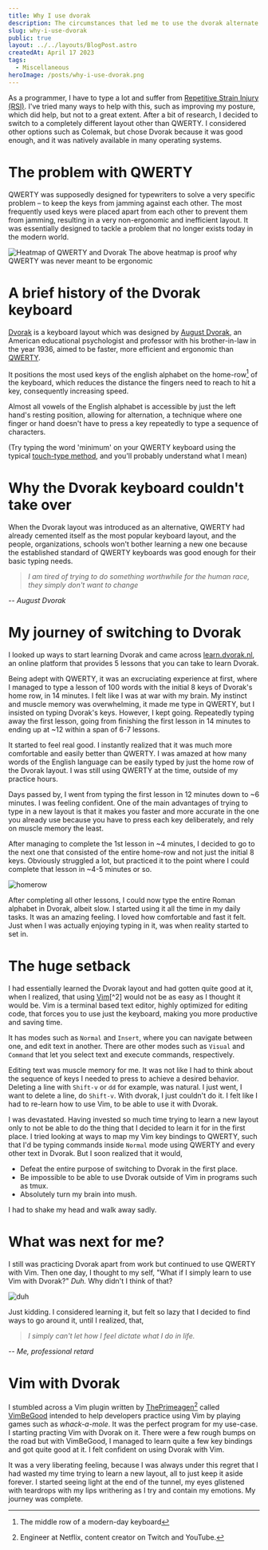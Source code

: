 ```yaml
---
title: Why I use dvorak
description: The circumstances that led me to use the dvorak alternate keyboard layout and the challenges I faced
slug: why-i-use-dvorak
public: true
layout: ../../layouts/BlogPost.astro
createdAt: April 17 2023
tags:
  - Miscellaneous
heroImage: /posts/why-i-use-dvorak.png
---
```


As a programmer, I have to type a lot and suffer from [Repetitive Strain Injury (RSI)](https://my.clevelandclinic.org/health/diseases/17424-repetitive-strain-injury). I've tried many ways to help with this, such as improving my posture, which did help, but not to a great extent. After a bit of research, I decided to switch to a completely different layout other than QWERTY.
I considered other options such as Colemak, but chose Dvorak because it was good enough, and it was natively available in many operating systems.

# The problem with QWERTY
QWERTY was supposedly designed for typewriters to solve a very specific problem – to keep the keys from jamming against each other. The most frequently used keys were placed apart from each other to prevent them from jamming, resulting in a very non-ergonomic and inefficient layout.
It was essentially designed to tackle a problem that no longer exists today in the modern world.

![Heatmap of QWERTY and Dvorak](/posts/dvorak-qwerty-heatmap.png)
The above heatmap is proof why QWERTY was never meant to be ergonomic

# A brief history of the Dvorak keyboard
[Dvorak](https://en.wikipedia.org/wiki/Dvorak_keyboard_layout) is a keyboard layout which was designed by [August Dvorak](https://en.wikipedia.org/wiki/August_Dvorak), an American educational psychologist and professor with his brother-in-law in the year 1936, aimed to be faster, more efficient and ergonomic than [QWERTY](https://en.wikipedia.org/wiki/QWERTY).

It positions the most used keys of the english alphabet on the home-row[^1] of the keyboard, which reduces the distance the fingers need to reach to hit a key, consequently increasing speed.

Almost all vowels of the English alphabet is accessible by just the left hand's resting position, allowing for alternation, a technique where one finger or hand doesn't have to press a key repeatedly to type a sequence of characters.

(Try typing the word 'minimum' on your QWERTY keyboard using the typical [touch-type method](https://en.wikipedia.org/wiki/Touch_typing), and you'll probably understand what I mean)

# Why the Dvorak keyboard couldn't take over

When the Dvorak layout was introduced as an alternative, QWERTY had already cemented itself as the most popular keyboard layout, and the people, organizations, schools won't bother learning a new one because the established standard of QWERTY keyboards was good enough for their basic typing needs.

> *I am tired of trying to do something worthwhile for the human race, they simply don't want to change*

-- *August Dvorak*

# My journey of switching to Dvorak
I looked up ways to start learning Dvorak and came across [learn.dvorak.nl](https://learn.dvorak.nl), an online platform that provides 5 lessons that you can take to learn Dvorak.

Being adept with QWERTY, it was an excruciating experience at first, where I managed to type a lesson of 100 words with the initial 8 keys of Dvorak's home row, in 14 minutes.
I felt like I was at war with my brain. My instinct and muscle memory was overwhelming, it made me type in QWERTY, but I insisted on typing Dvorak's keys. 
However, I kept going. 
Repeatedly typing away the first lesson, going from finishing the first lesson in 14 minutes to ending up at ~12 within a span of 6-7 lessons.

It started to feel real good. I instantly realized that it was much more comfortable and easily better than QWERTY. I was amazed at how many words of the English language can be easily typed by just the home row of the Dvorak layout.
I was still using QWERTY at the time, outside of my practice hours.

Days passed by, I went from typing the first lesson in 12 minutes down to ~6 minutes. I was feeling confident. One of the main advantages of trying to type in a new layout is that it makes you faster and more accurate in the one you already use because you have to press each key deliberately, and rely on muscle memory the least.

After managing to complete the 1st lesson in ~4 minutes, I decided to go to the next one that consisted of the entire home-row and not just the initial 8 keys. Obviously struggled a lot, but practiced it to the point where I could complete that lesson in ~4-5 minutes or so.

![homerow](/posts/homerow.png)

After completing all other lessons, I could now type the entire Roman alphabet in Dvorak, albeit slow.
I started using it all the time in my daily tasks. It was an amazing feeling. I loved how comfortable and fast it felt. Just when I was actually enjoying typing in it, was when reality started to set in.

# The huge setback
I had essentially learned the Dvorak layout and had gotten quite good at it, when I realized, that using [Vim](https://en.wikipedia.org/wiki/Vim_(text_editor))[^2] would not be as easy as I thought it would be. Vim is a terminal based text editor, highly optimized for editing code, that forces you to use just the keyboard, making you more productive and saving time.

It has modes such as `Normal` and `Insert`, where you can navigate between one, and edit text in another.
There are other modes such as `Visual` and `Command` that let you select text and execute commands, respectively.

Editing text was muscle memory for me. It was not like I had to think about the sequence of keys I needed to press to achieve a desired behavior. Deleting a line with `Shift-v` or `dd` for example, was natural. I just went, I want to delete a line, do `Shift-v`. With dvorak, I just couldn't do it. I felt like I had to re-learn how to use Vim, to be able to use it with Dvorak.

I was devastated. Having invested so much time trying to learn a new layout only to not be able to do the thing that I decided to learn it for in the first place. I tried looking at ways to map my Vim key bindings to QWERTY, such that I'd be typing commands inside `Normal` mode using QWERTY and every other text in Dvorak. But I soon realized that it would,
- Defeat the entire purpose of switching to Dvorak in the first place.
- Be impossible to be able to use Dvorak outside of Vim in programs such as tmux.
- Absolutely turn my brain into mush.

I had to shake my head and walk away sadly.

# What was next for me?
I still was practicing Dvorak apart from work but continued to use QWERTY with Vim. Then one day, I thought to my self, "What if I simply learn to use Vim with Dvorak?" *Duh.* Why didn't I think of that?

![duh](/posts/willem-duh.gif)

Just kidding. I considered learning it, but felt so lazy that I decided to find ways to go around it, until I realized, that,
> *I simply can't let how I feel dictate what I do in life.*

-- *Me, professional retard*

# Vim with Dvorak

I stumbled across a Vim plugin written by [ThePrimeagen](https://twitter.com/ThePrimeagen)[^3] called [VimBeGood](https://github.com/ThePrimeagen/vim-be-good) intended to help developers practice using Vim by playing games such as *whack-a-mole*.
It was the perfect program for my use-case. I starting practing Vim with Dvorak on it. There were a few rough bumps on the road but with VimBeGood, I managed to learn quite a few key bindings and got quite good at it.
I felt confident on using Dvorak with Vim.

It was a very liberating feeling, because I was always under this regret that I had wasted my time trying to learn a new layout, all to just keep it aside forever. I started seeing light at the end of the tunnel, my eyes glistened with teardrops with my lips writhering as I try and contain my emotions. My journey was complete.

[^1]: The middle row of a modern-day keyboard
[^2]: A powerful terminal based text editor that forces you to use just the keyboard for editing text
[^3]: Engineer at Netflix, content creator on Twitch and YouTube.
